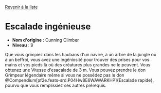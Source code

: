 [Revenir à la liste](list.md)

# Escalade ingénieuse

 * **Nom d'origine** : Cunning Climber
 * **Niveau** : 9


<p><span id="ctl00_MainContent_DetailedOutput">Que vous grimpiez dans les haubans d'un navire, à un arbre de la jungle ou à un beffroi, vous avez une ingéniosité pour trouver des prises pour vos mains et vos pieds là où des créatures plus grandes ne le peuvent. Vous obtenez une Vitesse d'esacalade de 3 m. Vous pouvez prendre le don Grimpeur légendaire même si vous ne possédez pas le don @Compendium[pf2e.feats-srd.P04Hw8E6WAWARKHP]{Escalade rapide}, pourvu que vous remplissiez ses autres prérequis.&nbsp;</span></p>
